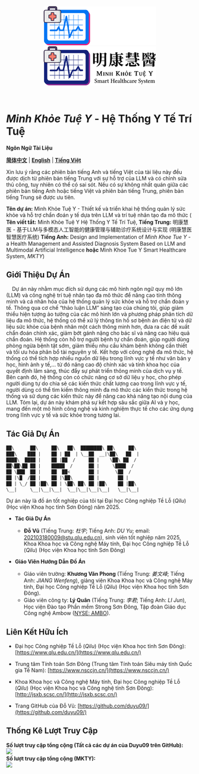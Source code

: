 <p align="center">
  <br>
  <img src="./image/mkty_cn_dark.svg#gh-dark-mode-only" style="width:60%;">
  <img src="./image/mkty_cn_light.svg#gh-light-mode-only" style="width:60%;">
</p>
<br>

# _Minh Khỏe Tuệ Y_ - Hệ Thống Y Tế Trí Tuệ

**Ngôn Ngữ Tài Liệu**

[**简体中文**](./README.md) | [**English**](./README_EN.md) | [**Tiếng Việt**](./README_VN.md)

Xin lưu ý rằng các phiên bản tiếng Anh và tiếng Việt của tài liệu này đều được dịch từ phiên bản tiếng Trung với sự hỗ trợ của LLM và có chỉnh sửa thủ công, tuy nhiên có thể có sai sót. Nếu có sự không nhất quán giữa các phiên bản tiếng Anh hoặc tiếng Việt và phiên bản tiếng Trung, phiên bản tiếng Trung sẽ được ưu tiên.

**Tên dự án:** Minh Khỏe Tuệ Y - Thiết kế và triển khai hệ thống quản lý sức khỏe và hỗ trợ chẩn đoán y tế dựa trên LLM và trí tuệ nhân tạo đa mô thức ( **Tên viết tắt:** Minh Khỏe Tuệ Y Hệ Thống Y Tế Trí Tuệ, **Tiếng Trung:** 明康慧医 - 基于LLM与多模态人工智能的健康管理与辅助诊疗系统设计与实现 (明康慧医智慧医疗系统) **Tiếng Anh:** Design and Implementation of *Minh Khoe Tue Y* - a Health Management and Assisted Diagnosis System Based on LLM and Multimodal Artificial Intelligence **hoặc** Minh Khoe Tue Y Smart Healthcare System, _MKTY_)

## Giới Thiệu Dự Án

&nbsp;&nbsp;&nbsp;&nbsp;Dự án này nhằm mục đích sử dụng các mô hình ngôn ngữ quy mô lớn (LLM) và công nghệ trí tuệ nhân tạo đa mô thức để nâng cao tính thông minh và cá nhân hóa của hệ thống quản lý sức khỏe và hỗ trợ chẩn đoán y tế. Thông qua cơ chế “thảo luận LLM” sáng tạo của chúng tôi, giúp giảm thiểu hiện tượng ảo tưởng của các mô hình lớn và phương pháp phân tích dữ liệu đa mô thức, hệ thống có thể xử lý thông tin hồ sơ bệnh án điện tử và dữ liệu sức khỏe của bệnh nhân một cách thông minh hơn, đưa ra các đề xuất chẩn đoán chính xác, giảm bớt gánh nặng cho bác sĩ và nâng cao hiệu quả chẩn đoán. Hệ thống còn hỗ trợ người bệnh tự chẩn đoán, giúp người dùng phòng ngừa bệnh tật sớm, giảm thiểu nhu cầu khám bệnh không cần thiết và tối ưu hóa phân bổ tài nguyên y tế. Kết hợp với công nghệ đa mô thức, hệ thống có thể tích hợp nhiều nguồn dữ liệu trong lĩnh vực y tế như văn bản y học, hình ảnh y tế,... từ đó nâng cao độ chính xác và tính khoa học của quyết định lâm sàng, thúc đẩy sự phát triển thông minh của dịch vụ y tế. Bên cạnh đó, hệ thống còn có chức năng cơ sở dữ liệu y học, cho phép người dùng tự do chia sẻ các kiến thức chất lượng cao trong lĩnh vực y tế, người dùng có thể tìm kiếm thông minh đa mô thức các kiến thức trong hệ thống và sử dụng các kiến thức này để nâng cao khả năng tạo nội dung của LLM. Tóm lại, dự án này khám phá sự kết hợp sâu sắc giữa AI và y học, mang đến một mô hình công nghệ và kinh nghiệm thực tế cho các ứng dụng trong lĩnh vực y tế và sức khỏe trong tương lai.  

## Tác Giả Dự Án

```
██\      ██\     ██\   ██\  ████████\ ██\     ██\ 
███\    ███ |    ██ | ██  | \__██  __|\██\   ██  |
████\  ████ |    ██ |██  /     ██ |    \██\ ██  / 
██\██\██ ██ |    █████  /      ██ |     \████  /  
██ \███  ██ |    ██  ██<       ██ |      \██  /   
██ |\█  /██ |    ██ |\██\      ██ |       ██ |    
██ | \_/ ██ |██\ ██ | \██\ ██\ ██ |██\    ██ |██\ 
\__|     \__|\__|\__|  \__|\__|\__|\__|   \__|\__|
```

Dự án này là đồ án tốt nghiệp của tôi tại Đại học Công nghiệp Tề Lỗ (_Qilu_) (Học viện Khoa học tỉnh Sơn Đông) năm 2025.

- **Tác Giả Dự Án**
  - **Đỗ Vũ** (Tiếng Trung: _杜宇_; Tiếng Anh: _DU Yu_; email: <202103180009@stu.qlu.edu.cn>), sinh viên tốt nghiệp năm 2025, Khoa Khoa học và Công nghệ Máy tính, Đại học Công nghiệp Tề Lỗ (_Qilu_) (Học viện Khoa học tỉnh Sơn Đông)

- **Giáo Viên Hướng Dẫn Đồ Án**
  - Giáo viên trường: **Khương Văn Phong** (Tiếng Trung: _姜文峰_; Tiếng Anh: _JIANG Wenfeng_), giảng viên Khoa Khoa học và Công nghệ Máy tính, Đại học Công nghiệp Tề Lỗ (_Qilu_) (Học viện Khoa học tỉnh Sơn Đông).
  - Giáo viên công ty: **Lý Quân** (Tiếng Trung: _李君_; Tiếng Anh: _LI Jun_), Học viện Đào tạo Phần mềm Strong Sơn Đông, Tập đoàn Giáo dục Công nghệ Ambow ([NYSE: AMBO](https://www.nyse.com/quote/XASE:AMBO)).

## Liên Kết Hữu Ích

- Đại học Công nghiệp Tề Lỗ (_Qilu_) (Học viện Khoa học tỉnh Sơn Đông): [https://www.qlu.edu.cn/](https://www.qlu.edu.cn/)
  
- Trung tâm Tính toán Sơn Đông (Trung tâm Tính toán Siêu máy tính Quốc gia Tế Nam): [https://www.nsccjn.cn/](https://www.nsccjn.cn/)

- Khoa Khoa học và Công nghệ Máy tính, Đại học Công nghiệp Tề Lỗ (_Qilu_) (Học viện Khoa học và Công nghệ tỉnh Sơn Đông): [http://jsxb.scsc.cn/](http://jsxb.scsc.cn/)

- Trang GitHub của Đỗ Vũ: [https://github.com/duyu09/](https://github.com/duyu09/)

## Thống Kê Lượt Truy Cập

<div><b>Số lượt truy cập tổng cộng (Tất cả các dự án của Duyu09 trên GitHub): </b><br><img src="https://profile-counter.glitch.me/duyu09/count.svg" /></div> 

<div><b>Số lượt truy cập tổng cộng (MKTY): </b>
<br><img src="https://profile-counter.glitch.me/duyu09-MKTY-SYSTEM/count.svg" /></div> 
